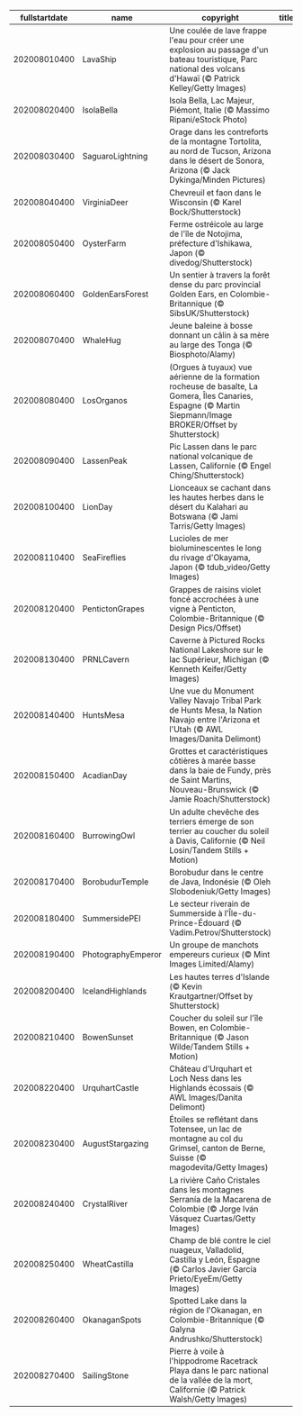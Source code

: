 |fullstartdate|name|copyright|title|image|
|--|--|--|--|--|
202008010400|LavaShip|Une coulée de lave frappe l'eau pour créer une explosion au passage d'un bateau touristique, Parc national des volcans d'Hawaï (© Patrick Kelley/Getty Images)||![](/fr-CA/2020/08/202008010400LavaShip.jpg)|
202008020400|IsolaBella|Isola Bella, Lac Majeur, Piémont, Italie (© Massimo Ripani/eStock Photo)||![](/fr-CA/2020/08/202008020400IsolaBella.jpg)|
202008030400|SaguaroLightning|Orage dans les contreforts de la montagne Tortolita, au nord de Tucson, Arizona dans le désert de Sonora, Arizona (© Jack Dykinga/Minden Pictures)||![](/fr-CA/2020/08/202008030400SaguaroLightning.jpg)|
202008040400|VirginiaDeer|Chevreuil et faon dans le Wisconsin (© Karel Bock/Shutterstock)||![](/fr-CA/2020/08/202008040400VirginiaDeer.jpg)|
202008050400|OysterFarm|Ferme ostréicole au large de l'île de Notojima, préfecture d'Ishikawa, Japon (© divedog/Shutterstock)||![](/fr-CA/2020/08/202008050400OysterFarm.jpg)|
202008060400|GoldenEarsForest|Un sentier à travers la forêt dense du parc provincial Golden Ears, en Colombie-Britannique (© SibsUK/Shutterstock)||![](/fr-CA/2020/08/202008060400GoldenEarsForest.jpg)|
202008070400|WhaleHug|Jeune baleine à bosse donnant un câlin à sa mère au large des Tonga (© Biosphoto/Alamy)||![](/fr-CA/2020/08/202008070400WhaleHug.jpg)|
202008080400|LosOrganos|(Orgues à tuyaux) vue aérienne de la formation rocheuse de basalte, La Gomera, Îles Canaries, Espagne (© Martin Siepmann/Image BROKER/Offset by Shutterstock)||![](/fr-CA/2020/08/202008080400LosOrganos.jpg)|
202008090400|LassenPeak|Pic Lassen dans le parc national volcanique de Lassen, Californie (© Engel Ching/Shutterstock)||![](/fr-CA/2020/08/202008090400LassenPeak.jpg)|
202008100400|LionDay|Lionceaux se cachant dans les hautes herbes dans le désert du Kalahari au Botswana (© Jami Tarris/Getty Images)||![](/fr-CA/2020/08/202008100400LionDay.jpg)|
202008110400|SeaFireflies|Lucioles de mer bioluminescentes le long du rivage d'Okayama, Japon (© tdub_video/Getty Images)||![](/fr-CA/2020/08/202008110400SeaFireflies.jpg)|
202008120400|PentictonGrapes|Grappes de raisins violet foncé accrochées à une vigne à Penticton, Colombie-Britannique (© Design Pics/Offset)||![](/fr-CA/2020/08/202008120400PentictonGrapes.jpg)|
202008130400|PRNLCavern|Caverne à Pictured Rocks National Lakeshore sur le lac Supérieur, Michigan (© Kenneth Keifer/Getty Images)||![](/fr-CA/2020/08/202008130400PRNLCavern.jpg)|
202008140400|HuntsMesa|Une vue du Monument Valley Navajo Tribal Park de Hunts Mesa, la Nation Navajo entre l'Arizona et l'Utah (© AWL Images/Danita Delimont)||![](/fr-CA/2020/08/202008140400HuntsMesa.jpg)|
202008150400|AcadianDay|Grottes et caractéristiques côtières à marée basse dans la baie de Fundy, près de Saint Martins, Nouveau-Brunswick (© Jamie Roach/Shutterstock)||![](/fr-CA/2020/08/202008150400AcadianDay.jpg)|
202008160400|BurrowingOwl|Un adulte chevêche des terriers émerge de son terrier au coucher du soleil à Davis, Californie (© Neil Losin/Tandem Stills + Motion)||![](/fr-CA/2020/08/202008160400BurrowingOwl.jpg)|
202008170400|BorobudurTemple|Borobudur dans le centre de Java, Indonésie (© Oleh Slobodeniuk/Getty Images)||![](/fr-CA/2020/08/202008170400BorobudurTemple.jpg)|
202008180400|SummersidePEI|Le secteur riverain de Summerside à l'Île-du-Prince-Édouard (© Vadim.Petrov/Shutterstock)||![](/fr-CA/2020/08/202008180400SummersidePEI.jpg)|
202008190400|PhotographyEmperor|Un groupe de manchots empereurs curieux (© Mint Images Limited/Alamy)||![](/fr-CA/2020/08/202008190400PhotographyEmperor.jpg)|
202008200400|IcelandHighlands|Les hautes terres d'Islande (© Kevin Krautgartner/Offset by Shutterstock)||![](/fr-CA/2020/08/202008200400IcelandHighlands.jpg)|
202008210400|BowenSunset|Coucher du soleil sur l'île Bowen, en Colombie-Britannique (© Jason Wilde/Tandem Stills + Motion)||![](/fr-CA/2020/08/202008210400BowenSunset.jpg)|
202008220400|UrquhartCastle|Château d'Urquhart et Loch Ness dans les Highlands écossais (© AWL Images/Danita Delimont)||![](/fr-CA/2020/08/202008220400UrquhartCastle.jpg)|
202008230400|AugustStargazing|Étoiles se reflétant dans Totensee, un lac de montagne au col du Grimsel, canton de Berne, Suisse (© magodevita/Getty Images)||![](/fr-CA/2020/08/202008230400AugustStargazing.jpg)|
202008240400|CrystalRiver|La rivière Caño Cristales dans les montagnes Serranía de la Macarena de Colombie (© Jorge Iván Vásquez Cuartas/Getty Images)||![](/fr-CA/2020/08/202008240400CrystalRiver.jpg)|
202008250400|WheatCastilla|Champ de blé contre le ciel nuageux, Valladolid, Castilla y León, Espagne (© Carlos Javier García Prieto/EyeEm/Getty Images)||![](/fr-CA/2020/08/202008250400WheatCastilla.jpg)|
202008260400|OkanaganSpots|Spotted Lake dans la région de l'Okanagan, en Colombie-Britannique (© Galyna Andrushko/Shutterstock)||![](/fr-CA/2020/08/202008260400OkanaganSpots.jpg)|
202008270400|SailingStone|Pierre à voile à l'hippodrome Racetrack Playa dans le parc national de la vallée de la mort, Californie (© Patrick Walsh/Getty Images)||![](/fr-CA/2020/08/202008270400SailingStone.jpg)|
